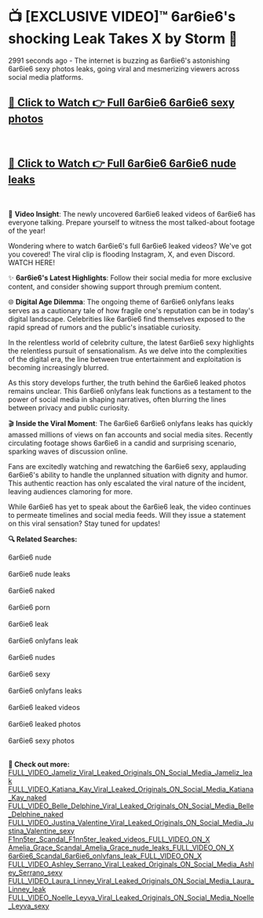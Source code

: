 # 📺 [EXCLUSIVE VIDEO]™ 6ar6ie6's shocking Leak Takes X by Storm 🚀

2991 seconds ago - The internet is buzzing as 6ar6ie6's astonishing 6ar6ie6 sexy photos leaks, going viral and mesmerizing viewers across social media platforms.

<h2><a href="https://github-6l9.pages.dev/link1">🔗 Click to Watch 👉 Full 6ar6ie6 6ar6ie6 sexy photos</a></h2><br>
<h2><a href="https://github-6l9.pages.dev/link2">🔗 Click to Watch 👉 Full 6ar6ie6 6ar6ie6 nude leaks</a></h2><br>

🎥 **Video Insight**: The newly uncovered 6ar6ie6 leaked videos of 6ar6ie6 has everyone talking. Prepare yourself to witness the most talked-about footage of the year!

Wondering where to watch 6ar6ie6's full 6ar6ie6 leaked videos? We've got you covered! The viral clip is flooding Instagram, X, and even Discord. WATCH HERE!

✨ **6ar6ie6's Latest Highlights**: Follow their social media for more exclusive content, and consider showing support through premium content.

🌐 **Digital Age Dilemma**: The ongoing theme of 6ar6ie6 onlyfans leaks serves as a cautionary tale of how fragile one's reputation can be in today's digital landscape. Celebrities like 6ar6ie6 find themselves exposed to the rapid spread of rumors and the public's insatiable curiosity.

In the relentless world of celebrity culture, the latest 6ar6ie6 sexy highlights the relentless pursuit of sensationalism. As we delve into the complexities of the digital era, the line between true entertainment and exploitation is becoming increasingly blurred.

As this story develops further, the truth behind the 6ar6ie6 leaked photos remains unclear. This 6ar6ie6 onlyfans leak functions as a testament to the power of social media in shaping narratives, often blurring the lines between privacy and public curiosity.

🎬 **Inside the Viral Moment**: The 6ar6ie6 6ar6ie6 onlyfans leaks has quickly amassed millions of views on fan accounts and social media sites. Recently circulating footage shows 6ar6ie6 in a candid and surprising scenario, sparking waves of discussion online.

Fans are excitedly watching and rewatching the 6ar6ie6 sexy, applauding 6ar6ie6's ability to handle the unplanned situation with dignity and humor. This authentic reaction has only escalated the viral nature of the incident, leaving audiences clamoring for more.

While 6ar6ie6 has yet to speak about the 6ar6ie6 leak, the video continues to permeate timelines and social media feeds. Will they issue a statement on this viral sensation? Stay tuned for updates!

<strong>🔍 Related Searches:</strong>

6ar6ie6 nude
<br><br>
6ar6ie6 nude leaks
<br><br>
6ar6ie6 naked
<br><br>
6ar6ie6 porn
<br><br>
6ar6ie6 leak
<br><br>
6ar6ie6 onlyfans leak
<br><br>
6ar6ie6 nudes
<br><br>
6ar6ie6 sexy
<br><br>
6ar6ie6 onlyfans leaks
<br><br>
6ar6ie6 leaked videos
<br><br>
6ar6ie6 leaked photos
<br><br>
6ar6ie6 sexy photos
<br><br>



<strong>🔗 Check out more:</strong><br>
<a href="./FULL_VIDEO_Jameliz_Viral_Leaked_Originals_ON_Social_Media_Jameliz_leak.md">FULL_VIDEO_Jameliz_Viral_Leaked_Originals_ON_Social_Media_Jameliz_leak</a><br>
<a href="./FULL_VIDEO_Katiana_Kay_Viral_Leaked_Originals_ON_Social_Media_Katiana_Kay_naked.md">FULL_VIDEO_Katiana_Kay_Viral_Leaked_Originals_ON_Social_Media_Katiana_Kay_naked</a><br>
<a href="./FULL_VIDEO_Belle_Delphine_Viral_Leaked_Originals_ON_Social_Media_Belle_Delphine_naked.md">FULL_VIDEO_Belle_Delphine_Viral_Leaked_Originals_ON_Social_Media_Belle_Delphine_naked</a><br>
<a href="./FULL_VIDEO_Justina_Valentine_Viral_Leaked_Originals_ON_Social_Media_Justina_Valentine_sexy.md">FULL_VIDEO_Justina_Valentine_Viral_Leaked_Originals_ON_Social_Media_Justina_Valentine_sexy</a><br>
<a href="./F1nn5ter_Scandal_F1nn5ter_leaked_videos_FULL_VIDEO_ON_X.md">F1nn5ter_Scandal_F1nn5ter_leaked_videos_FULL_VIDEO_ON_X</a><br>
<a href="./Amelia_Grace_Scandal_Amelia_Grace_nude_leaks_FULL_VIDEO_ON_X.md">Amelia_Grace_Scandal_Amelia_Grace_nude_leaks_FULL_VIDEO_ON_X</a><br>
<a href="./6ar6ie6_Scandal_6ar6ie6_onlyfans_leak_FULL_VIDEO_ON_X.md">6ar6ie6_Scandal_6ar6ie6_onlyfans_leak_FULL_VIDEO_ON_X</a><br>
<a href="./FULL_VIDEO_Ashley_Serrano_Viral_Leaked_Originals_ON_Social_Media_Ashley_Serrano_sexy.md">FULL_VIDEO_Ashley_Serrano_Viral_Leaked_Originals_ON_Social_Media_Ashley_Serrano_sexy</a><br>
<a href="./FULL_VIDEO_Laura_Linney_Viral_Leaked_Originals_ON_Social_Media_Laura_Linney_leak.md">FULL_VIDEO_Laura_Linney_Viral_Leaked_Originals_ON_Social_Media_Laura_Linney_leak</a><br>
<a href="./FULL_VIDEO_Noelle_Leyva_Viral_Leaked_Originals_ON_Social_Media_Noelle_Leyva_sexy.md">FULL_VIDEO_Noelle_Leyva_Viral_Leaked_Originals_ON_Social_Media_Noelle_Leyva_sexy</a><br>
